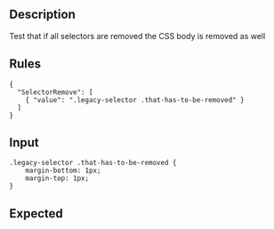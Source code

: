 ## Description

Test that if all selectors are removed the CSS body is removed as well

## Rules

    {
      "SelectorRemove": [
        { "value": ".legacy-selector .that-has-to-be-removed" }
      ]
    }

## Input

    .legacy-selector .that-has-to-be-removed {
        margin-bottom: 1px;
        margin-top: 1px;
    }

## Expected
